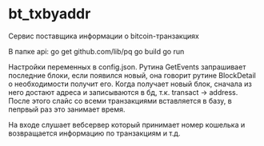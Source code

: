 # bt_txbyaddr
 Cервис поставщика информации о bitcoin-транзакциях

В папке api:
go get github.com/lib/pq
go build
go run

Настройки переменных в config.json.
Рутина GetEvents запрашивает последние блоки, если появился новый, она говорит рутине BlockDetail о необходимости получит его.
Когда получает новый блок, сначала из него достают адреса и записываются в бд, т.к. transact -> address.
После этого слайс со всеми транзакциями вставляется в базу, в пепрвый раз это занимает время.

На входе слушает вебсервер который принимает номер кошелька и возвращается информацию по транзакциям и т.д.  